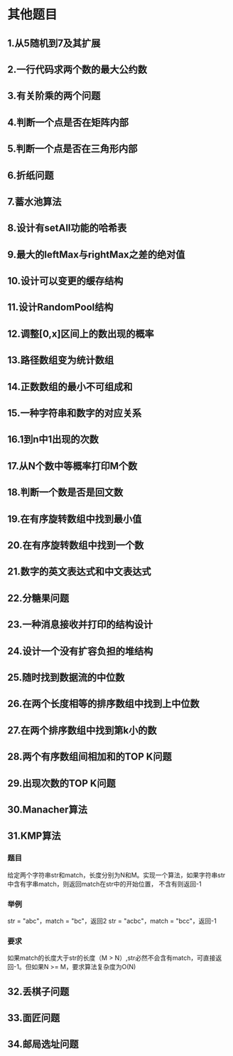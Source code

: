 # 其他题目
## 1.从5随机到7及其扩展
## 2.一行代码求两个数的最大公约数
## 3.有关阶乘的两个问题
## 4.判断一个点是否在矩阵内部
## 5.判断一个点是否在三角形内部
## 6.折纸问题
## 7.蓄水池算法
## 8.设计有setAll功能的哈希表
## 9.最大的leftMax与rightMax之差的绝对值
## 10.设计可以变更的缓存结构
## 11.设计RandomPool结构
## 12.调整[0,x]区间上的数出现的概率
## 13.路径数组变为统计数组
## 14.正数数组的最小不可组成和
## 15.一种字符串和数字的对应关系
## 16.1到n中1出现的次数
## 17.从N个数中等概率打印M个数
## 18.判断一个数是否是回文数
## 19.在有序旋转数组中找到最小值
## 20.在有序旋转数组中找到一个数
## 21.数字的英文表达式和中文表达式
## 22.分糖果问题
## 23.一种消息接收并打印的结构设计
## 24.设计一个没有扩容负担的堆结构
## 25.随时找到数据流的中位数
## 26.在两个长度相等的排序数组中找到上中位数
## 27.在两个排序数组中找到第k小的数
## 28.两个有序数组间相加和的TOP K问题
## 29.出现次数的TOP K问题
## 30.Manacher算法

## 31.KMP算法
### 题目
给定两个字符串str和match，长度分别为N和M。实现一个算法，如果字符串str中含有字串match，则返回match在str中的开始位置，
不含有则返回-1
### 举例
str = "abc"，match = "bc"，返回2
str = "acbc"，match = "bcc"，返回-1
### 要求
如果match的长度大于str的长度（M > N）,str必然不会含有match，可直接返回-1。但如果N >= M，要求算法复杂度为O(N)

## 32.丢棋子问题
## 33.面匠问题
## 34.邮局选址问题